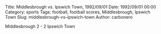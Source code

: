Title: Middlesbrough vs. Ipswich Town, 1992/09/01
Date: 1992/09/01 00:00
Category: sports
Tags: football, football scores, Middlesbrough, Ipswich Town
Slug: middlesbrough-vs-ipswich-town
Author: carbonero


Middlesbrough 2 - 2 Ipswich Town
